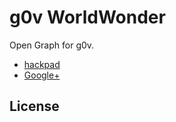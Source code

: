 
# g0v WorldWonder

Open Graph for g0v.

* [hackpad](https://g0vww.hackpad.com/0Anf3xIpVRq)
* [Google+](https://plus.google.com/u/0/communities/106694105832586671823)

## License


